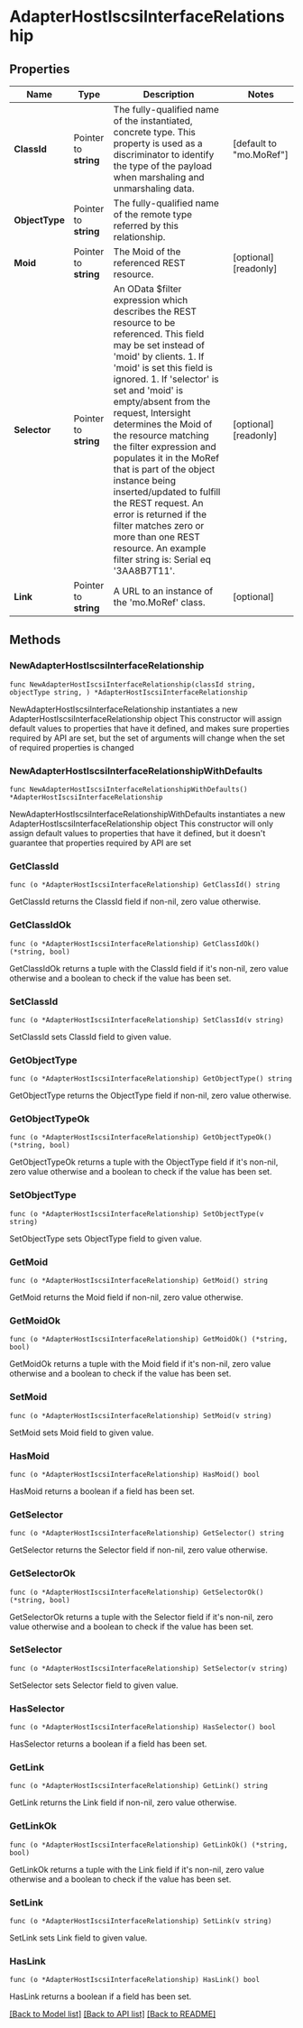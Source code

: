 # AdapterHostIscsiInterfaceRelationship

## Properties

Name | Type | Description | Notes
------------ | ------------- | ------------- | -------------
**ClassId** | Pointer to **string** | The fully-qualified name of the instantiated, concrete type. This property is used as a discriminator to identify the type of the payload when marshaling and unmarshaling data. | [default to "mo.MoRef"]
**ObjectType** | Pointer to **string** | The fully-qualified name of the remote type referred by this relationship. | 
**Moid** | Pointer to **string** | The Moid of the referenced REST resource. | [optional] [readonly] 
**Selector** | Pointer to **string** | An OData $filter expression which describes the REST resource to be referenced. This field may be set instead of &#39;moid&#39; by clients. 1. If &#39;moid&#39; is set this field is ignored. 1. If &#39;selector&#39; is set and &#39;moid&#39; is empty/absent from the request, Intersight determines the Moid of the resource matching the filter expression and populates it in the MoRef that is part of the object instance being inserted/updated to fulfill the REST request. An error is returned if the filter matches zero or more than one REST resource. An example filter string is: Serial eq &#39;3AA8B7T11&#39;. | [optional] [readonly] 
**Link** | Pointer to **string** | A URL to an instance of the &#39;mo.MoRef&#39; class. | [optional] 

## Methods

### NewAdapterHostIscsiInterfaceRelationship

`func NewAdapterHostIscsiInterfaceRelationship(classId string, objectType string, ) *AdapterHostIscsiInterfaceRelationship`

NewAdapterHostIscsiInterfaceRelationship instantiates a new AdapterHostIscsiInterfaceRelationship object
This constructor will assign default values to properties that have it defined,
and makes sure properties required by API are set, but the set of arguments
will change when the set of required properties is changed

### NewAdapterHostIscsiInterfaceRelationshipWithDefaults

`func NewAdapterHostIscsiInterfaceRelationshipWithDefaults() *AdapterHostIscsiInterfaceRelationship`

NewAdapterHostIscsiInterfaceRelationshipWithDefaults instantiates a new AdapterHostIscsiInterfaceRelationship object
This constructor will only assign default values to properties that have it defined,
but it doesn't guarantee that properties required by API are set

### GetClassId

`func (o *AdapterHostIscsiInterfaceRelationship) GetClassId() string`

GetClassId returns the ClassId field if non-nil, zero value otherwise.

### GetClassIdOk

`func (o *AdapterHostIscsiInterfaceRelationship) GetClassIdOk() (*string, bool)`

GetClassIdOk returns a tuple with the ClassId field if it's non-nil, zero value otherwise
and a boolean to check if the value has been set.

### SetClassId

`func (o *AdapterHostIscsiInterfaceRelationship) SetClassId(v string)`

SetClassId sets ClassId field to given value.


### GetObjectType

`func (o *AdapterHostIscsiInterfaceRelationship) GetObjectType() string`

GetObjectType returns the ObjectType field if non-nil, zero value otherwise.

### GetObjectTypeOk

`func (o *AdapterHostIscsiInterfaceRelationship) GetObjectTypeOk() (*string, bool)`

GetObjectTypeOk returns a tuple with the ObjectType field if it's non-nil, zero value otherwise
and a boolean to check if the value has been set.

### SetObjectType

`func (o *AdapterHostIscsiInterfaceRelationship) SetObjectType(v string)`

SetObjectType sets ObjectType field to given value.


### GetMoid

`func (o *AdapterHostIscsiInterfaceRelationship) GetMoid() string`

GetMoid returns the Moid field if non-nil, zero value otherwise.

### GetMoidOk

`func (o *AdapterHostIscsiInterfaceRelationship) GetMoidOk() (*string, bool)`

GetMoidOk returns a tuple with the Moid field if it's non-nil, zero value otherwise
and a boolean to check if the value has been set.

### SetMoid

`func (o *AdapterHostIscsiInterfaceRelationship) SetMoid(v string)`

SetMoid sets Moid field to given value.

### HasMoid

`func (o *AdapterHostIscsiInterfaceRelationship) HasMoid() bool`

HasMoid returns a boolean if a field has been set.

### GetSelector

`func (o *AdapterHostIscsiInterfaceRelationship) GetSelector() string`

GetSelector returns the Selector field if non-nil, zero value otherwise.

### GetSelectorOk

`func (o *AdapterHostIscsiInterfaceRelationship) GetSelectorOk() (*string, bool)`

GetSelectorOk returns a tuple with the Selector field if it's non-nil, zero value otherwise
and a boolean to check if the value has been set.

### SetSelector

`func (o *AdapterHostIscsiInterfaceRelationship) SetSelector(v string)`

SetSelector sets Selector field to given value.

### HasSelector

`func (o *AdapterHostIscsiInterfaceRelationship) HasSelector() bool`

HasSelector returns a boolean if a field has been set.

### GetLink

`func (o *AdapterHostIscsiInterfaceRelationship) GetLink() string`

GetLink returns the Link field if non-nil, zero value otherwise.

### GetLinkOk

`func (o *AdapterHostIscsiInterfaceRelationship) GetLinkOk() (*string, bool)`

GetLinkOk returns a tuple with the Link field if it's non-nil, zero value otherwise
and a boolean to check if the value has been set.

### SetLink

`func (o *AdapterHostIscsiInterfaceRelationship) SetLink(v string)`

SetLink sets Link field to given value.

### HasLink

`func (o *AdapterHostIscsiInterfaceRelationship) HasLink() bool`

HasLink returns a boolean if a field has been set.


[[Back to Model list]](../README.md#documentation-for-models) [[Back to API list]](../README.md#documentation-for-api-endpoints) [[Back to README]](../README.md)


